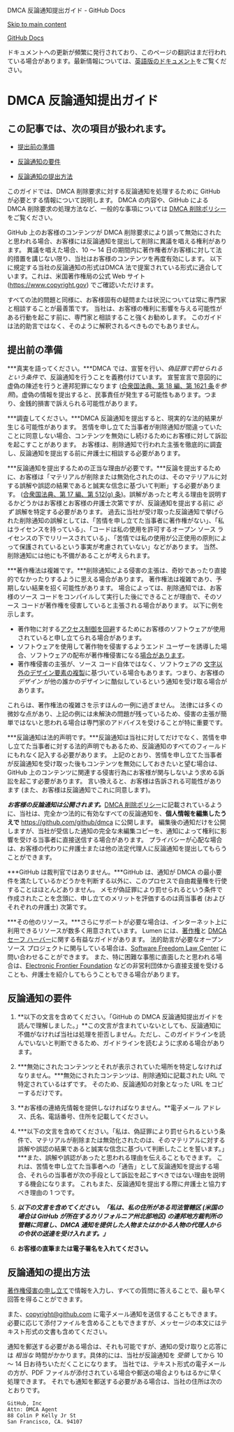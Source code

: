 DMCA 反論通知提出ガイド - GitHub Docs

[Skip to main content](#main-content)

[](/ja)[GitHub Docs](/ja)

ドキュメントへの更新が頻繁に発行されており、このページの翻訳はまだ行われている場合があります。最新情報については、[英語版のドキュメント](/en)をご覧ください。

DMCA 反論通知提出ガイド
==========

この記事では、次の項目が扱われます。
----------

* [提出前の準備](#before-you-start)

* [反論通知の要件](#your-counter-notice-must)

* [反論通知の提出方法](#how-to-submit-your-counter-notice)

このガイドでは、DMCA 削除要求に対する反論通知を処理するために GitHub が必要とする情報について説明します。 DMCA の内容や、GitHub による DMCA 削除要求の処理方法など、一般的な事項については [DMCA 削除ポリシー](/ja/articles/dmca-takedown-policy)をご覧ください。

GitHub 上のお客様のコンテンツが DMCA 削除要求により誤って無効にされたと思われる場合、お客様には反論通知を提出して削除に異議を唱える権利があります。 異議を唱えた場合、10 ～ 14 日の期間内に著作権者がお客様に対して法的措置を講じない限り、当社はお客様のコンテンツを再度有効にします。 以下に規定する当社の反論通知の形式はDMCA 法で提案されている形式に適合しています。これは、米国著作権局の公式 Web サイト (<https://www.copyright.gov>) でご確認いただけます。

すべての法的問題と同様に、お客様固有の疑問または状況については常に専門家と相談することが最善策です。 当社は、お客様の権利に影響を与える可能性がある行動を起こす前に、専門家と相談すること強くお勧めします。 このガイドは法的助言ではなく、そのように解釈されるべきものでもありません。

[](#before-you-start)提出前の準備
----------

***真実を語ってください。***DMCA では、宣誓を行い、*偽証罪で罰せられるという条件で*、反論通知を行うことを義務付けています。 宣誓宣言で意図的に虚偽の陳述を行うと連邦犯罪になります ([合衆国法典、第 18 編、第 1621 条](https://www.gpo.gov/fdsys/pkg/USCODE-2011-title18/html/USCODE-2011-title18-partI-chap79-sec1621.htm)*を参照*)。虚偽の情報を提出すると、民事責任が発生する可能性もあります。つまり、金銭的損害で訴えられる可能性があります。

***調査してください。***DMCA 反論通知を提出すると、現実的な法的結果が生じる可能性があります。 苦情を申し立てた当事者が削除通知が間違っていたことに同意しない場合、コンテンツを無効にし続けるためにお客様に対して訴訟を起こすことがあります。 お客様は、削除通知で行われた主張を徹底的に調査し、反論通知を提出する前に弁護士に相談する必要があります。

***反論通知を提出するための正当な理由が必要です。***反論を提出するために、お客様は「マテリアルが削除または無効化されたのは、そのマテリアルに対する誤解や誤認の結果であると誠実な信念に基づいて判断」する必要があります。 ([合衆国法典、第 17 編、第 512(g) 条](https://www.copyright.gov/title17/92chap5.html#512))。誤解があったと考える理由を説明するかどうかはお客様とお客様の弁護士次第ですが、反論通知を提出する前に *必ず* 誤解を特定する必要があります。 過去に当社が受け取った反論通知で挙げられた削除通知の誤解としては、「苦情を申し立てた当事者に著作権がない」、「私はライセンスを持っている」、「コードは私の使用を許可するオープン ソース ライセンスの下でリリースされている」、「苦情では私の使用が公正使用の原則によって保護されているという事実が考慮されていない」などがあります。 当然、削除通知には他にも不備があることが考えられます。

***著作権法は複雑です。***削除通知による侵害の主張は、奇妙であったり直接的でなかったりするように思える場合があります。 著作権法は複雑であり、予期しない結果を招く可能性があります。 場合によっては、削除通知では、お客様のソース コードをコンパイルして実行した後にできることが理由で、そのソース コードが著作権を侵害していると主張される場合があります。 以下に例を示します。

* 著作物に対する[アクセス制御を回避](https://www.copyright.gov/title17/92chap12.html)するためにお客様のソフトウェアが使用されていると申し立てられる場合があります。
* ソフトウェアを使用して著作物を侵害するようエンド ユーザーを誘導した場合、ソフトウェアの配布が著作権侵害になる[場合があります](https://www.copyright.gov/docs/mgm/)。
* 著作権侵害の主張が、ソース コード自体ではなく、ソフトウェアの [文字以外のデザイン要素の複製](https://en.wikipedia.org/wiki/Substantial_similarity)に基づいている場合もあります。つまり、お客様の *デザイン* が他の誰かのデザインに酷似しているという通知を受け取る場合があります。

これらは、著作権法の複雑さを示すほんの一例に過ぎません。 法律には多くの微妙な点があり、上記の例には未解決の問題が残っているため、侵害の主張が簡単ではないと思われる場合は専門家のアドバイスを受けることが特に重要です。

***反論通知は法的声明です。***反論通知は当社に対してだけでなく、苦情を申し立てた当事者に対する法的声明でもあるため、反論通知のすべてのフィールドにもれなく記入する必要があります。 上記のとおり、苦情を申し立てた当事者が反論通知を受け取った後もコンテンツを無効にしておきたいと望む場合は、GitHub 上のコンテンツに関連する侵害行為にお客様が関与しないよう求める訴訟を起こす必要があります。 言い換えると、お客様は告訴される可能性があります (また、お客様は反論通知でこれに同意します)。

***お客様の反論通知は公開されます。***[DMCA 削除ポリシー](/ja/articles/dmca-takedown-policy#d-transparency)に記載されているように、当社は、完全かつ法的に有効なすべての反論通知を、**個人情報を編集したうえで** <https://github.com/github/dmca> に公開します。 編集後の通知だけを公開しますが、当社が受信した通知の完全な未編集コピーを、通知によって権利に影響を受ける当事者に直接送信する場合があります。 プライバシーが心配な場合は、お客様の代わりに弁護士または他の法定代理人に反論通知を提出してもらうことができます。

***GitHub は裁判官ではありません。***GitHub は、通知が DMCA の最小要件を満たしているかどうかを判断する以外に、このプロセスで自由裁量権を行使することはほとんどありません。 メモが偽証罪により罰せられるという条件で作成されたことを念頭に、申し立てのメリットを評価するのは両当事者 (およびそれぞれの弁護士) 次第です。

***その他のリソース。***さらにサポートが必要な場合は、インターネット上に利用できるリソースが数多く用意されています。 Lumen には、[著作権](https://www.lumendatabase.org/topics/5)と [DMCA セーフ ハーバー](https://www.lumendatabase.org/topics/14)に関する有益なガイドがあります。 法的助言が必要なオープン ソース プロジェクトに関与している場合は、[Software Freedom Law Center](https://www.softwarefreedom.org/about/contact/) に問い合わせることができます。 また、特に困難な事態に直面したと思われる場合は、[Electronic Frontier Foundation](https://www.eff.org/pages/legal-assistance) などの非営利団体から直接支援を受けることも、弁護士を紹介してもらうこともできる場合があります。

[](#your-counter-notice-must)反論通知の要件
----------

1. **以下の文言を含めてください。「GitHub の DMCA 反論通知提出ガイドを読んで理解しました。」**この文言が含まれていないとしても、反論通知に不備がなければ当社は処理を拒否しません。ただし、このガイドラインを読んでいないと判断できるため、ガイドラインを読むように求める場合があります。

2. ***無効にされたコンテンツとそれが表示されていた場所を特定しなければなりません。***無効にされたコンテンツは、削除通知に記載された URL で特定されているはずです。 そのため、反論通知の対象となった URL をコピーするだけです。

3. **お客様の連絡先情報を提供しなければなりません。**電子メール アドレス、氏名、電話番号、住所を記載してください。

4. ***以下の文言を含めてください。「私は、偽証罪により罰せられるという条件で、マテリアルが削除または無効化されたのは、そのマテリアルに対する誤解や誤認の結果であると誠実な信念に基づいて判断したことを誓います。」***また、誤解や誤認があったと思われる理由を伝えることもできます。 これは、苦情を申し立てた当事者への「通告」として反論通知を提出する場合、それらの当事者が次の手段として訴訟を起こすべきではない理由を説明する機会になります。 これもまた、反論通知を提出する際に弁護士と協力すべき理由の 1 つです。

5. ***以下の文言を含めてください。「私は、私の住所がある司法管轄区 (米国の場合は GitHub が所在するカリフォルニア州北部地区) の連邦地方裁判所の管轄に同意し、DMCA 通知を提供した人物またはかかる人物の代理人からの令状の送達を受け入れます。」***

6. **お客様の直筆または電子署名を入れてください。**

[](#how-to-submit-your-counter-notice)反論通知の提出方法
----------

[著作権侵害の申し立て](https://github.com/contact/dmca)で情報を入力し、すべての質問に答えることで、最も早く回答を得ることができます。

また、[copyright@github.com](mailto:copyright@github.com) に電子メール通知を送信することもできます。 必要に応じて添付ファイルを含めることもできますが、メッセージの本文にはテキスト形式の文書も含めてください。

通知を郵送する必要がある場合は、それも可能ですが、通知の受け取りと応答には *相当な* 時間がかかります。具体的には、当社が反論通知を *受領* してから 10 ～ 14 日お待ちいただくことになります。 当社では、テキスト形式の電子メールの方が、PDF ファイルが添付されている場合や郵送の場合よりもはるかに早く処理できます。 それでも通知を郵送する必要がある場合は、当社の住所は次のとおりです。

```
GitHub, Inc
Attn: DMCA Agent
88 Colin P Kelly Jr St
San Francisco, CA. 94107

```
